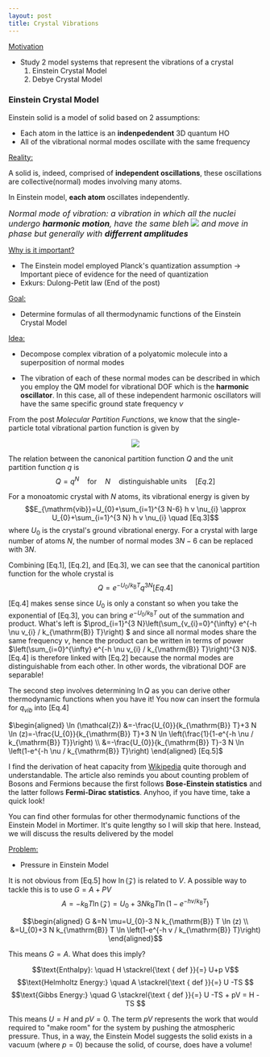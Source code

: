 ```yaml
---
layout: post
title: Crystal Vibrations
---
```


<u> Motivation </u>
* Study 2 model systems that represent the vibrations of a crystal
    1. Einstein Crystal Model
    2. Debye Crystal Model

### Einstein Crystal Model
Einstein solid is a model of solid based on 2 assumptions:
* Each atom in the lattice is an **indenpedendent** 3D quantum HO
* All of the vibrational normal modes oscillate with the same frequency

<u>Reality:</u>

A solid is, indeed, comprised of **independent oscillations**, these oscillations are collective(normal) modes involving many atoms. 

In Einstein model, **each atom** oscillates independently.

<font size="3px"> <em>Normal mode of vibration: a vibration in which all the nuclei undergo <b>harmonic motion</b>, have the same bleh <img src="https://render.githubusercontent.com/render/math?math=\nu_{vib}"> and move in phase but generally with <b>differrent amplitudes</b> </em> </font> 

<u>Why is it important?</u>
* The Einstein model employed Planck's quantization assumption -> Important piece of evidence for the need of quantization
* Exkurs: Dulong-Petit law (End of the post)



<u>Goal:</u>
* Determine formulas of all thermodynamic functions of the Einstein Crystal Model

<u>Idea:</u>
* Decompose complex vibration of a polyatomic molecule into a superposition of normal modes

* The vibration of each of these normal modes can be described in which you employ the QM model for vibrational DOF which is the **harmonic oscillator**. In this case, all of these independent harmonic oscillators will have the same specific ground state frequency $\nu$

From the post *Molecular Partition Functions*, we know that the single-particle total vibrational partion function is given by 
<p align="center">
  <img src="https://latex2image.joeraut.com/output/img-e11b879112015d32.png">
</p>

The relation between the canonical partition function $Q$ and the unit partition function $q$ is
$$Q=q^{N} \quad \text{for}\quad N \quad \text{distinguishable units} \quad [Eq.2]$$

For a monoatomic crystal with $N$ atoms, its vibrational energy is given by
$$E_{\mathrm{vib}}=U_{0}+\sum_{i=1}^{3 N-6} h v \nu_{i} \approx U_{0}+\sum_{i=1}^{3 N} h v \nu_{i} \quad [Eq.3]$$
where $U_{0}$ is the crystal's ground vibrational energy. For a crystal with large number of atoms $N$, the number of normal modes $3N-6$ can be replaced with $3N$.

Combining [Eq.1], [Eq.2], and [Eq.3], we can see that the canonical partition function for the whole crystal is 
$$Q=e^{-U_{0} / k_{\mathrm{B}} T} q^{3 N} [Eq.4]$$

[Eq.4] makes sense since $U_{0}$ is only a constant so when you take the exponential of [Eq.3], you can bring $e^{-U_{0} / k_{\mathrm{B}} T}$ out of the summation and product. What's left is $\prod_{i=1}^{3 N}\left(\sum_{v_{i}=0}^{\infty} e^{-h \nu v_{i} / k_{\mathrm{B}} T}\right) $ and since all normal modes share the same frequency $\nu$, hence the product can be written in terms of power $\left(\sum_{i=0}^{\infty} e^{-h \nu v_{i} / k_{\mathrm{B}} T}\right)^{3 N}$. [Eq.4] is therefore linked with [Eq.2] because the normal modes are distinguishable from each other. In other words, the vibrational DOF are separable!

The second step involves determining $\ln Q$ as you can derive other thermodynamic functions when you have it! You now can insert the formula for $q_{vib}$ into [Eq.4]

$\begin{aligned} \ln (\mathcal{Z}) &=-\frac{U_{0}}{k_{\mathrm{B}} T}+3 N \ln (z)=-\frac{U_{0}}{k_{\mathrm{B}} T}+3 N \ln \left(\frac{1}{1-e^{-h \nu / k_{\mathrm{B}} T}}\right) \\ &=-\frac{U_{0}}{k_{\mathrm{B}} T}-3 N \ln \left(1-e^{-h \nu / k_{\mathrm{B}} T}\right) \end{aligned} [Eq.5]$

I find the derivation of heat capacity from [Wikipedia](https://en.wikipedia.org/wiki/Einstein_solid) quite thorough and understandable. The article also reminds you about counting problem of Bosons and Fermions because the first follows **Bose-Einstein statistics** and the latter follows **Fermi-Dirac statistics**. Anyhoo, if you have time, take a quick look!

You can find other formulas for other thermodynamic functions of the Einstein Model in Mortimer. It's quite lengthy so I will skip that here. Instead, we will discuss the results delivered by the model

<u>Problem:</u>
* Pressure in Einstein Model

It is not obvious from [Eq.5] how $\ln (\mathcal{Z})$ is related to $V$. A possible way to tackle this is to use $G=A+P V$
$$A=-k_{\mathrm{B}} T \ln (\mathcal{Z})=U_{0}+3 N k_{\mathrm{B}} T \ln \left(1-e^{-h v / k_{\mathrm{B}} T}\right)$$

$$\begin{aligned}
G &=N \mu=U_{0}-3 N k_{\mathrm{B}} T \ln (z) \\
&=U_{0}+3 N k_{\mathrm{B}} T \ln \left(1-e^{-h v / k_{\mathrm{B}} T}\right)
\end{aligned}$$

This means $G=A$. What does this imply?

$$\text{Enthalpy}: \quad H \stackrel{\text { def }}{=} U+p V$$
$$\text{Helmholtz Energy:} \quad A \stackrel{\text { def }}{=} U -TS $$
$$\text{Gibbs Energy:} \quad G \stackrel{\text { def }}{=} U -TS + pV = H -TS $$

This means $U=H$ and $pV=0$. The term $pV$ represents the work that would required to "make room" for the system by pushing the atmospheric pressure. Thus, in a way, the Einstein Model suggests the solid exists in a vacuum (where $p=0$) because the solid, of course, does have a volume!
